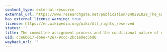 ```yaml
---
content_type: external-resource
external_url: https://www.researchgate.net/publication/240291829_The_Committee_Assignment_Process_and_the_Conditional_Nature_of_Committee_Bias
has_external_license_warning: true
license: https://en.wikipedia.org/wiki/All_rights_reserved
status: ''
title: The committee assignment process and the conditional nature of committee bias
uid: cce6b017-eb6e-42e7-9ccc-2bc1e0ec5bd6
wayback_url: ''
---
```

